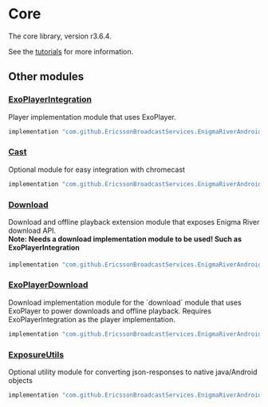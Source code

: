 # Core

The core library, version r3.6.4.

See the [tutorials](tutorials/index.md) for more information.

## Other modules

### [ExoPlayerIntegration](https://github.com/EricssonBroadcastServices/EnigmaRiverAndroidExoPlayerIntegration/tree/r3.6.4)

<p>Player implementation module that uses ExoPlayer.</p>

```gradle
implementation "com.github.EricssonBroadcastServices.EnigmaRiverAndroid:exoplayerintegration:r3.6.4"
```

### [Cast](https://github.com/EricssonBroadcastServices/EnigmaRiverAndroidCast/tree/r3.6.4)

<p>Optional module for easy integration with chromecast</p>

```gradle
implementation "com.github.EricssonBroadcastServices.EnigmaRiverAndroid:cast:r3.6.4"
```

### [Download](https://github.com/EricssonBroadcastServices/EnigmaRiverAndroidDownload/tree/r3.6.4)

<p>Download and offline playback extension module that exposes Enigma River download API.</p>
<h4 style="margin-top: -1em">Note: Needs a download implementation module to be used! Such as ExoPlayerIntegration</h4>

```gradle
implementation "com.github.EricssonBroadcastServices.EnigmaRiverAndroid:download:r3.6.4"
```

### [ExoPlayerDownload](https://github.com/EricssonBroadcastServices/EnigmaRiverAndroidExoPlayerDownload/tree/r3.6.4)

<p>Download implementation module for the `download` module that uses ExoPlayer to power downloads and offline playback. Requires ExoPlayerIntegration as the player implementation.</p>

```gradle
implementation "com.github.EricssonBroadcastServices.EnigmaRiverAndroid:exoPlayerDownload:r3.6.4"
```

### [ExposureUtils](https://github.com/EricssonBroadcastServices/EnigmaRiverAndroidExposureUtils/tree/r3.6.4)

<p>Optional utility module for converting json-responses to native java/Android objects</p>

```gradle
implementation "com.github.EricssonBroadcastServices.EnigmaRiverAndroid:exposureUtils:r3.6.4"
```
